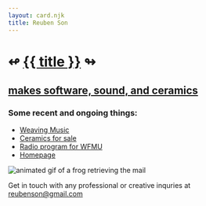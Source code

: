 ```yaml
---
layout: card.njk
title: Reuben Son
---
```

# ↫ [{{ title }}](/) ↬
## [makes software, sound, and ceramics](/)

### Some recent and ongoing things:

- [Weaving Music](/weaving)
- [Ceramics for sale](https://sonceramics.etsy.com)
- [Radio program for WFMU](https://wfmu.org/playlists/shows/119916)
- [Homepage](https://reubenson.com)

<img src="https://reubenson-portfolio.s3.us-east-1.amazonaws.com/assets/frogmail.gif" alt="animated gif of a frog retrieving the mail" class="mail-gif" />
<!-- gif courtesy of https://frogina.tripod.com -->

Get in touch with any professional or creative inquries at <a href="mailto:reubenson@gmail.com" class="mail">reubenson@gmail.com</a>
